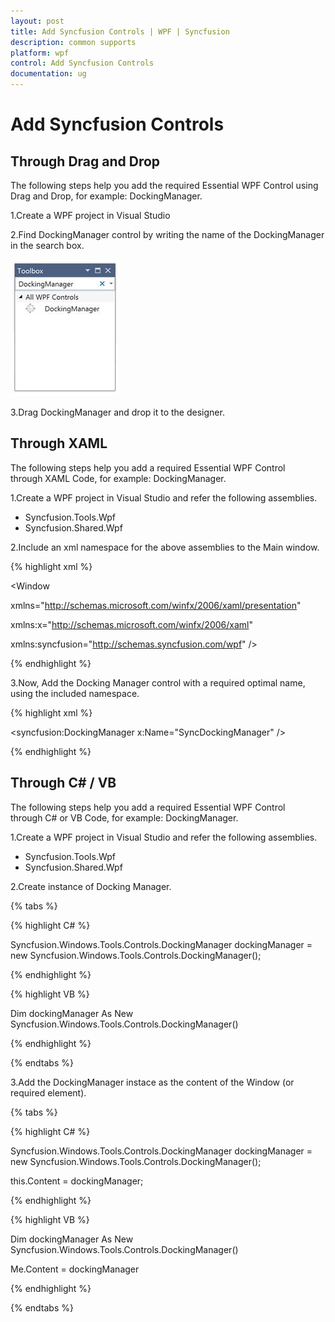 ```yaml
---
layout: post
title: Add Syncfusion Controls | WPF | Syncfusion
description: common supports
platform: wpf
control: Add Syncfusion Controls
documentation: ug
---
```

# Add Syncfusion Controls

## Through Drag and Drop

The following steps help you add the required Essential WPF Control using Drag and Drop, for example: DockingManager.

 1.Create a WPF project in Visual Studio
 
 2.Find DockingManager control by writing the name of the DockingManager in the search box.

![](ThroughDragndDrop_images/ThroughDragndDrop_img1.jpeg)


 3.Drag DockingManager and drop it to the designer.


## Through XAML

The following steps help you add a required Essential WPF Control through XAML Code, for example: DockingManager.

 1.Create a WPF project in Visual Studio and refer the following assemblies.
 
  * Syncfusion.Tools.Wpf
  * Syncfusion.Shared.Wpf
  
 2.Include an xml namespace for the above assemblies to the Main window.

{% highlight xml %}

<Window

xmlns="http://schemas.microsoft.com/winfx/2006/xaml/presentation"

xmlns:x="http://schemas.microsoft.com/winfx/2006/xaml"

xmlns:syncfusion="http://schemas.syncfusion.com/wpf" />


{% endhighlight %}

 3.Now, Add the Docking Manager control with a required optimal name, using the included namespace.

{% highlight xml %}

<syncfusion:DockingManager x:Name="SyncDockingManager" />

{% endhighlight %}


## Through C# / VB

The following steps help you add a required Essential WPF Control through C# or VB Code, for example: DockingManager.

 1.Create a WPF project in Visual Studio and refer the following assemblies.
 
  * Syncfusion.Tools.Wpf
  * Syncfusion.Shared.Wpf
  
 2.Create instance of Docking Manager.
 

{% tabs %}

{% highlight C# %}

Syncfusion.Windows.Tools.Controls.DockingManager dockingManager = new Syncfusion.Windows.Tools.Controls.DockingManager();

{% endhighlight %}

{% highlight VB %}

Dim dockingManager As New Syncfusion.Windows.Tools.Controls.DockingManager()

{% endhighlight %}
 
{% endtabs %}

 3.Add the DockingManager instace as the content of the Window (or required element). 
 
{% tabs %}

{% highlight C# %}

Syncfusion.Windows.Tools.Controls.DockingManager dockingManager = new Syncfusion.Windows.Tools.Controls.DockingManager(); 

this.Content = dockingManager; 

{% endhighlight %}

{% highlight VB %}


Dim dockingManager As New Syncfusion.Windows.Tools.Controls.DockingManager()

Me.Content = dockingManager

{% endhighlight %}
 
{% endtabs %}


